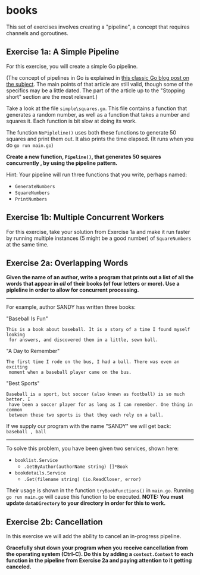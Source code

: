 # books

This set of exercises involves creating a "pipeline", a concept that requires
 channels and goroutines.
 
## Exercise 1a: A Simple Pipeline

For this exercise, you will create a simple Go pipeline.

(The concept of pipelines in Go is explained in [this classic Go blog post on
 the subject](https://blog.golang.org/pipelines). The main points of that
  article are still valid, though some of the specifics may be a little
   dated. The part of the article up to the "Stopping short" section are the
    most relevant.)
    
Take a look at the file `simple\squares.go`. This file contains a function that
 generates a random number, as well as a function that takes a number and
  squares it. Each function is bit slow at doing its work.
  
The function `NoPipleline()` uses both these functions to generate 50 squares
 and print them out. It also prints the time elapsed. (It runs when you do
  `go run main.go`)
 
**Create a new function, `Pipeline()`, that generates 50 squares concurrently
, by using the pipeline pattern.**

Hint: Your pipeline will run three functions that you write, perhaps named:
* `GenerateNumbers`
* `SquareNumbers`    
* `PrintNumbers`
 
## Exercise 1b: Multiple Concurrent Workers

For this exercise, take your solution from Exercise 1a and make it run faster
 by running multiple instances (5 might be a good number) of `SquareNumbers` at  the same time.

## Exercise 2a: Overlapping Words

**Given the name of an author, write a program that prints out a list of all
 the words that appear in _all_ of their books (of four letters or more). Use
  a pipleline in order to allow for concurrent processing.**
 
----------

For example, author SANDY has written three books:

"Baseball Is Fun"
```
This is a book about baseball. It is a story of a time I found myself looking
 for answers, and discovered them in a little, sewn ball.
```

"A Day to Remember"
```
The first time I rode on the bus, I had a ball. There was even an exciting
 moment when a baseball player came on the bus.
```

"Best Sports"
```
Baseball is a sport, but soccer (also known as football) is so much better. I
 have been a soccer player for as long as I can remember. One thing in common
 between these two sports is that they each rely on a ball.
```

If we supply our program with the name "SANDY" we will get back: `baseball
, ball`

----------

To solve this problem, you have been given two services, shown here:
* `booklist.Service`
    * `.GetByAuthor(authorName string) []*Book`
* `bookdetails.Service`
    * `.Get(filename string) (io.ReadCloser, error)`

Their usage is shown in the function `tryBookFunctions()` in `main.go`. Running
`go run main.go` will cause this function to be executed. **NOTE: You must
 update `dataDirectory` to your directory in order for this to work.**

## Exercise 2b: Cancellation

In this exercise we will add the ability to cancel an in-progress pipeline. 

**Gracefully shut down your program when you receive cancellation from the
 operating system (Ctrl-C). Do this by adding a `context.Context` to each
  function in the pipeline from Exercise 2a and paying attention to it getting
   canceled.**
